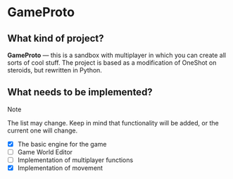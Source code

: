 # GameProto

## What kind of project?

**GameProto** — this is a sandbox with multiplayer in which you can create all sorts of cool stuff. The project is based as a modification of OneShot on steroids, but rewritten in Python.

## What needs to be implemented?

> [!NOTE]
> The list may change. Keep in mind that functionality will be added, or the current one will change.

- [x] The basic engine for the game
- [ ] Game World Editor
- [ ] Implementation of multiplayer functions
- [x] Implementation of movement
